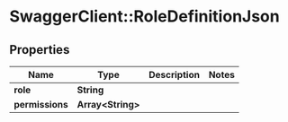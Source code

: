 # SwaggerClient::RoleDefinitionJson

## Properties
Name | Type | Description | Notes
------------ | ------------- | ------------- | -------------
**role** | **String** |  | 
**permissions** | **Array&lt;String&gt;** |  | 


